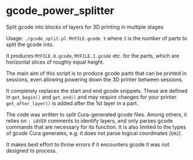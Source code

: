 # gcode_power_splitter

Split gcode into blocks of layers for 3D printing in multiple stages

Usage: `./gcode_split.pl MYFILE.gcode 3`
where `3` is the number of parts to split the gcode into.

It produces `MYFILE.0.gcode`, `MYFILE.1.gcode` etc. for the parts, which
are horizontal slices of roughly equal height.

The main aim of this script is to produce gcode parts that can be printed in sessions,
even allowing powering down the 3D printer between sessions.

It completely replaces the start and end gcode snippets. These are defined
in `get_begin()` and `get_end()` and may require changes for your printer.
`get_after_layer()` is added after the 1st layer in a part.

The code was written to split Cura-generated gcode files.
Among others, it relies on `; LAYER` comments to identify layers,
and only parses gcode commands that are necessary for its function.
It is also limited to the types of gcode Cura generates, e.g.
it does not parse logical coordinates (`G92`).

It makes best effort to throw errors if it encounters gcode it
was not designed to process.
